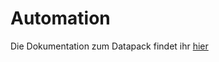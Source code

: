 # Automation

Die Dokumentation zum Datapack findet ihr [hier](https://rafaelurben.github.io/minecraft/datapacks/automation)
